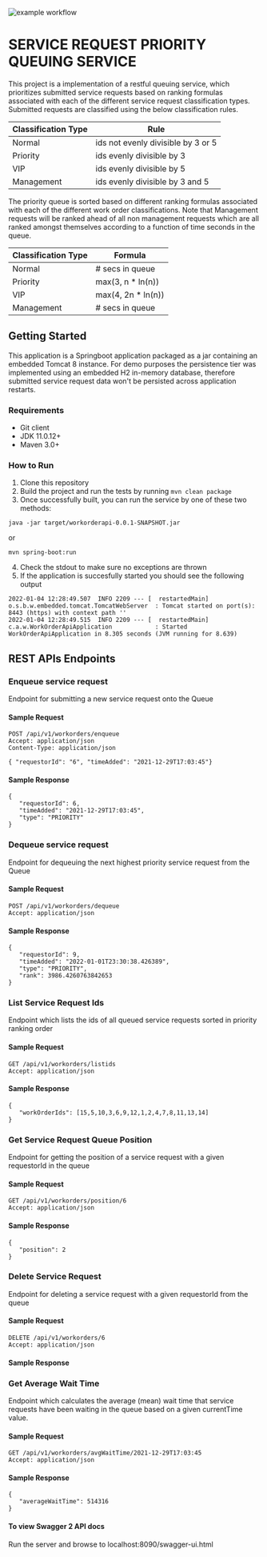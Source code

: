 ![example workflow](https://img.shields.io/github/workflow/status/nhanby/3a1fb4202f203a43474838e83f2e414bdd535ead13f8b2d416611d0c4de0a7d1/work-order-service-ci-pipeline)

# SERVICE REQUEST PRIORITY QUEUING SERVICE 
This project is a implementation of a restful queuing service, which prioritizes submitted service requests based on ranking formulas associated with each of the different service request classification types. Submitted requests are classified using the below classification rules.

|    Classification Type      |     Rule     |
| ---------------------------- | --------------------------- |
|          Normal              |  ids not evenly divisible by 3 or 5  |
|         Priority             |     ids evenly divisible by 3        |
|           VIP                |     ids evenly divisible by 5        |
|        Management            |   ids evenly divisible by 3 and 5    |

The priority queue is sorted based on different ranking formulas associated with each of the different work order classifications. Note that Management requests will be ranked ahead of all non management requests which are all ranked amongst themselves according to a function of time seconds in the queue.

|    Classification Type      |       Formula       |
| ---------------------------- | --------------------------- |
|          Normal              |       # secs in queue       |
|         Priority             |        max(3, n * ln(n))    |
|           VIP                |        max(4, 2n * ln(n))   |
|        Management            |       # secs in queue       |

## Getting Started
This application is a Springboot application packaged as a jar containing an embedded Tomcat 8 instance. For demo purposes the persistence tier was implemented using an embedded H2 in-memory database, therefore submitted service request data won't be persisted across application restarts. 

### Requirements
* Git client
* JDK 11.0.12+
* Maven 3.0+

### How to Run 
1. Clone this repository 
2. Build the project and run the tests by running 
```mvn clean package```
3. Once successfully built, you can run the service by one of these two methods:
```
java -jar target/workorderapi-0.0.1-SNAPSHOT.jar
```
or
```
mvn spring-boot:run
```
4. Check the stdout to make sure no exceptions are thrown
5. If the application is succesfully started you should see the following output
```
2022-01-04 12:28:49.507  INFO 2209 --- [  restartedMain] o.s.b.w.embedded.tomcat.TomcatWebServer  : Tomcat started on port(s): 8443 (https) with context path ''
2022-01-04 12:28:49.515  INFO 2209 --- [  restartedMain] c.a.w.WorkOrderApiApplication            : Started WorkOrderApiApplication in 8.305 seconds (JVM running for 8.639)
```
## REST APIs Endpoints
### Enqueue service request
Endpoint for submitting a new service request onto the Queue
#### Sample Request
```
POST /api/v1/workorders/enqueue
Accept: application/json
Content-Type: application/json

{ "requestorId": "6", "timeAdded": "2021-12-29T17:03:45"} 
```
#### Sample Response
```
{
   "requestorId": 6,
   "timeAdded": "2021-12-29T17:03:45",
   "type": "PRIORITY"
}
```
### Dequeue service request
Endpoint for dequeuing the next highest priority service request from the Queue
#### Sample Request
```
POST /api/v1/workorders/dequeue
Accept: application/json
```
#### Sample Response
```
{
   "requestorId": 9,
   "timeAdded": "2022-01-01T23:30:38.426389",
   "type": "PRIORITY",
   "rank": 3986.4260763842653
}
```
### List Service Request Ids
Endpoint which lists the ids of all queued service requests sorted in priority ranking order
#### Sample Request
```
GET /api/v1/workorders/listids
Accept: application/json
```
#### Sample Response
```
{
   "workOrderIds": [15,5,10,3,6,9,12,1,2,4,7,8,11,13,14]
}
```
### Get Service Request Queue Position
Endpoint for getting the position of a service request with a given requestorId in the queue 
#### Sample Request
```
GET /api/v1/workorders/position/6
Accept: application/json
```
#### Sample Response
```
{
   "position": 2
}
```
### Delete Service Request
Endpoint for deleting a service request with a given requestorId from the queue 
#### Sample Request
```
DELETE /api/v1/workorders/6
Accept: application/json
```
#### Sample Response
### Get Average Wait Time
Endpoint which calculates the average (mean) wait time that service requests have been waiting in the queue based on a given currentTime value.
#### Sample Request
```
GET /api/v1/workorders/avgWaitTime/2021-12-29T17:03:45
Accept: application/json
```
#### Sample Response
```
{
   "averageWaitTime": 514316
}
```
#### To view Swagger 2 API docs
Run the server and browse to localhost:8090/swagger-ui.html
